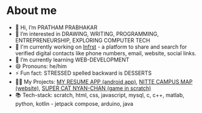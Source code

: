 # About me

<!--**firstprthm/firstprthm** is a ✨ _special_ ✨ repository because its `README.md` (this file) appears on your GitHub profile.-->

- 👋 Hi, I’m PRATHAM PRABHAKAR
- 👀 I’m interested in DRAWING, WRITING, PROGRAMMING, ENTREPRENEURSHIP, EXPLORING COMPUTER TECH
- 🔭 I'm currently working on <a href="https://infrst.netlify.app/">Infrst</a> - a platform to share and search for verified digital contacts like phone numbers, email, website, social links.
- 🌱 I’m currently learning WEB-DEVELOPMENT
- 😄 Pronouns: he/him
- ⚡ Fun fact: STRESSED spelled backward is DESSERTS
- 🧑‍💻 My Projects: <a href="https://github.com/firstprthm/MyResume">MY RESUME APP (android app)</a>, <a href="https://nittecampus.pages.dev">NITTE CAMPUS MAP (website)</a>, <a href="https://scratch.mit.edu/projects/1147915240">SUPER CAT NYAN-CHAN (game in scratch)</a>
- 📚 Tech-stack: scratch, html, css, javascript, mysql, c, c++, matlab, python, kotlin - jetpack compose, arduino, java
